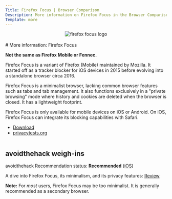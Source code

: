 ```yaml
---
Title: Firefox Focus | Browser Comparison
Description: More information on Firefox Focus in the Browser Comparison Tool
Template: more
---
```


<center><img src="%assets_url%/logos/firefoxfocuslogo.png" alt="firefox focus logo" class="browser-img"></center>

<br>
<div class="column" markdown="1">
# More information: Firefox Focus

**Not the same as Firefox Mobile or Fennec.**

Firefox Focus is a variant of Firefox (Mobile) maintained by Mozilla. It started off as a tracker blocker for iOS devices in 2015 before evolving into a standalone browser circa 2016.

Firefox Focus is a minimalist browser, lacking common browser features such as tabs and tab management. It also functions exclusively in a "private browsing" mode where history and cookies are deleted when the browser is closed. It has a lightweight footprint.

Firefox Focus is only available for mobile devices on iOS or Android. On iOS, Firefox Focus can integrate its blocking capabilities with Safari.

* [Download](https://www.mozilla.org/firefox/browsers/mobile/focus/)
* [privacytests.org](https://privacytests.org)
</div>

<div class="column" markdown="1">
<div class="card" markdown="1">

## avoidthehack weigh-ins

avoidthehack Recommendation status: **Recommended** ([iOS](https://avoidthehack.com/best-privacy-browsers-ios))

A dive into Firefox Focus, its minimalism, and its privacy features: <a class="button" href="https://avoidthehack.com/review-what-is-firefox-focus"> Review </a>

**Note:** For _most_ users, Firefox Focus may be too minimalist. It is generally recommended as a secondary browser.

</div>
</div>
</div>
